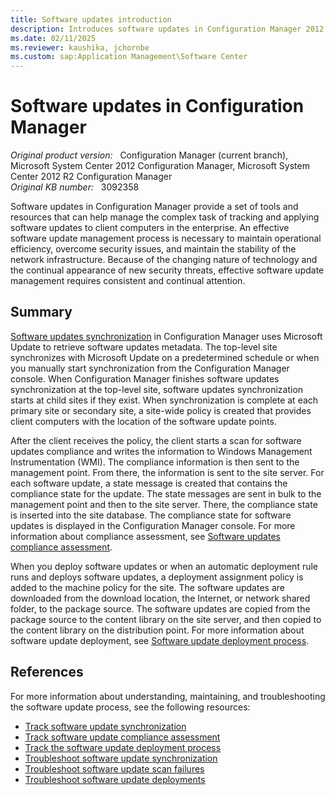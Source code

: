 ```yaml
---
title: Software updates introduction
description: Introduces software updates in Configuration Manager 2012 and 2012 R2.
ms.date: 02/11/2025
ms.reviewer: kaushika, jchornbe
ms.custom: sap:Application Management\Software Center
---
```

# Software updates in Configuration Manager

_Original product version:_ &nbsp; Configuration Manager (current branch), Microsoft System Center 2012 Configuration Manager, Microsoft System Center 2012 R2 Configuration Manager  
_Original KB number:_ &nbsp; 3092358

Software updates in Configuration Manager provide a set of tools and resources that can help manage the complex task of tracking and applying software updates to client computers in the enterprise. An effective software update management process is necessary to maintain operational efficiency, overcome security issues, and maintain the stability of the network infrastructure. Because of the changing nature of technology and the continual appearance of new security threats, effective software update management requires consistent and continual attention.

## Summary

[Software updates synchronization](/mem/configmgr/sum/understand/software-updates-introduction#BKMK_Synchronization) in Configuration Manager uses Microsoft Update to retrieve software updates metadata. The top-level site synchronizes with Microsoft Update on a predetermined schedule or when you manually start synchronization from the Configuration Manager console. When Configuration Manager finishes software updates synchronization at the top-level site, software updates synchronization starts at child sites if they exist. When synchronization is complete at each primary site or secondary site, a site-wide policy is created that provides client computers with the location of the software update points.

After the client receives the policy, the client starts a scan for software updates compliance and writes the information to Windows Management Instrumentation (WMI). The compliance information is then sent to the management point. From there, the information is sent to the site server. For each software update, a state message is created that contains the compliance state for the update. The state messages are sent in bulk to the management point and then to the site server. There, the compliance state is inserted into the site database. The compliance state for software updates is displayed in the Configuration Manager console. For more information about compliance assessment, see [Software updates compliance assessment](/mem/configmgr/sum/understand/software-updates-introduction#BKMK_SUMCompliance).

When you deploy software updates or when an automatic deployment rule runs and deploys software updates, a deployment assignment policy is added to the machine policy for the site. The software updates are downloaded from the download location, the Internet, or network shared folder, to the package source. The software updates are copied from the package source to the content library on the site server, and then copied to the content library on the distribution point. For more information about software update deployment, see [Software update deployment process](/mem/configmgr/sum/understand/software-updates-introduction#BKMK_DeploymentProcess).

## References

For more information about understanding, maintaining, and troubleshooting the software update process, see the following resources:

- [Track software update synchronization](track-software-update-synchronization.md)
- [Track software update compliance assessment](track-software-update-compliance-assessment.md)
- [Track the software update deployment process](track-software-update-deployment-process.md)
- [Troubleshoot software update synchronization](troubleshoot-software-update-synchronization.md)
- [Troubleshoot software update scan failures](troubleshoot-software-update-scan-failures.md)
- [Troubleshoot software update deployments](troubleshoot-software-update-deployments.md)
